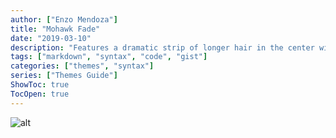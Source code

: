 ```yaml
---
author: ["Enzo Mendoza"]
title: "Mohawk Fade"
date: "2019-03-10"
description: "Features a dramatic strip of longer hair in the center with faded sides, perfect for a bold, edgy statement."
tags: ["markdown", "syntax", "code", "gist"]
categories: ["themes", "syntax"]
series: ["Themes Guide"]
ShowToc: true
TocOpen: true
---
```

![alt](/mohawk.jpg)

